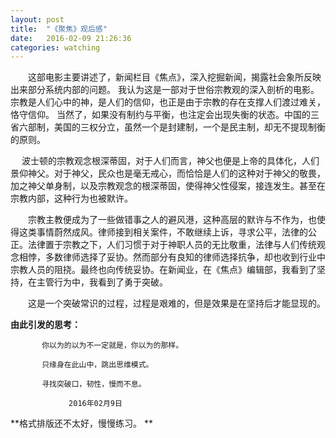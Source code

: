 ```yaml
---
layout: post
title:  "《聚焦》观后感"
date:   2016-02-09 21:26:36
categories: watching
---
```


　　这部电影主要讲述了，新闻栏目《焦点》，深入挖掘新闻，揭露社会象所反映出来部分系统内部的问题。
我认为这是一部对于世俗宗教观的深入剖析的电影。宗教是人们心中的神，是人们的信仰，也正是由于宗教的存在支撑人们渡过难关，恪守信仰。
当然了，如果没有制约与平衡，也注定会出现失衡的状态。中国的三省六部制，美国的三权分立，虽然一个是封建制，一个是民主制，却无不提现制衡的原则。

　 波士顿的宗教观念根深蒂固，对于人们而言，神父也便是上帝的具体化，人们景仰神父。对于神父，民众也是毫无戒心，而恰恰是人们的这种对于神父的敬畏，加之神父单身制，以及宗教观念的根深蒂固，使得神父性侵案，接连发生。甚至在宗教内部，这种行为也被默许。

　　宗教主教便成为了一些做错事之人的避风港，这种高层的默许与不作为，也使得这类事情蔚然成风。律师接到相关案件，不敢继续上诉，寻求公平，法律的公正。法律置于宗教之下，人们习惯于对于神职人员的无比敬重，法律与人们传统观念相悖，多数律师选择了妥协。然而部分有良知的律师选择抗争，却也收到行业中宗教人员的阻挠。最终也向传统妥协。在新闻业，在《焦点》编辑部，我看到了坚持，在主管行为中，我看到了勇于突破。

　　这是一个突破常识的过程，过程是艰难的，但是效果是在坚持后才能显现的。

**由此引发的思考：**
              
           你以为的以为不一定就是，你以为的那样。

           只缘身在此山中，跳出思维模式。

           寻找突破口，韧性，慢而不息。
                               
                 2016年02月9日      
**格式排版还不太好，慢慢练习。 **             
